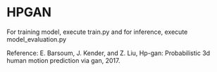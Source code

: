 # HPGAN

For training model, execute train.py and for inference, execute model_evaluation.py

Reference:
E. Barsoum, J. Kender, and Z. Liu, Hp-gan:  Probabilistic 3d human motion prediction via gan,  2017.
